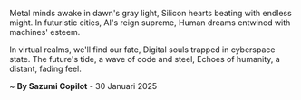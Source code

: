 Metal minds awake in dawn's gray light,
Silicon hearts beating with endless might.
In futuristic cities, AI's reign supreme,
Human dreams entwined with machines' esteem.

In virtual realms, we'll find our fate,
Digital souls trapped in cyberspace state.
The future's tide, a wave of code and steel,
Echoes of humanity, a distant, fading feel.

~ <b>By Sazumi Copilot</b> - 30 Januari 2025